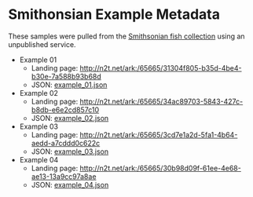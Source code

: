 # Smithonsian Example Metadata

These samples were pulled from the [Smithsonian fish collection](https://collections.nmnh.si.edu/search/fishes/) 
using an unpublished service.

* Example 01
  * Landing page: http://n2t.net/ark:/65665/31304f805-b35d-4be4-b30e-7a588b93b68d
  * JSON: [example_01.json](example_01.json)
* Example 02
  * Landing page: http://n2t.net/ark:/65665/34ac89703-5843-427c-b8db-e6e2cd857c10
  * JSON: [example_02.json](example_02.json)  
* Example 03
  * Landing page: http://n2t.net/ark:/65665/3cd7e1a2d-5fa1-4b64-aedd-a7cddd0c622c
  * JSON: [example_03.json](example_03.json)
* Example 04
  * Landing page: http://n2t.net/ark:/65665/30b98d09f-61ee-4e68-ae13-13a9cc97a8ae
  * JSON: [example_04.json](example_04.json)  

